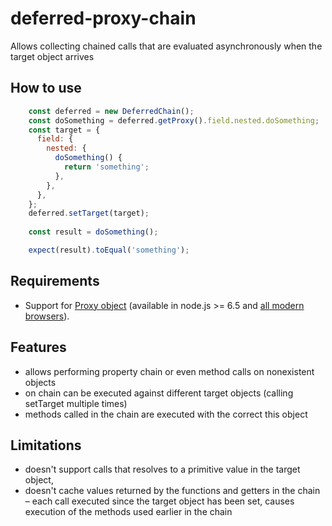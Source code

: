 # deferred-proxy-chain

Allows collecting chained calls that are evaluated asynchronously when the target object arrives

## How to use

```javascript
    const deferred = new DeferredChain();
    const doSomething = deferred.getProxy().field.nested.doSomething;
    const target = {
      field: {
        nested: {
          doSomething() {
            return 'something';
          },
        },
      },
    };
    deferred.setTarget(target);
    
    const result = doSomething();

    expect(result).toEqual('something');
```

## Requirements

* Support for [Proxy object](https://developer.mozilla.org/en-US/docs/Web/JavaScript/Reference/Global_Objects/Proxy) (available in node.js >= 6.5 and [all modern browsers](http://tonsky.me/blog/compatibility/)).

## Features

* allows performing property chain or even method calls on nonexistent objects
* on chain can be executed against different target objects (calling setTarget multiple times)
* methods called in the chain are executed with the correct this object

## Limitations

* doesn't support calls that resolves to a primitive value in the target object,
* doesn't cache values returned by the functions and getters in the chain – each call executed since the target
object has been set, causes execution of the methods used earlier in the chain 
